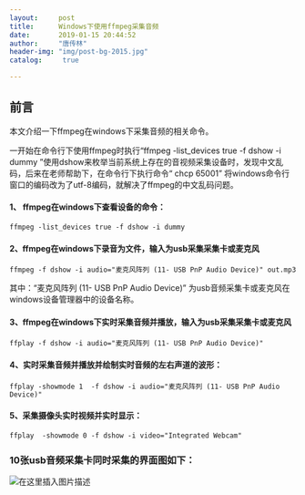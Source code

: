```yaml
---
layout:		post
title: 		Windows下使用ffmpeg采集音频
date: 		2019-01-15 20:44:52
author:		"唐传林"
header-img: "img/post-bg-2015.jpg"
catalog:	 true

---
```

##  前言

本文介绍一下ffmpeg在windows下采集音频的相关命令。

一开始在命令行下使用ffmpeg时执行“ffmpeg -list_devices true -f dshow -i dummy
”使用dshow来枚举当前系统上存在的音视频采集设备时，发现中文乱码，后来在老师帮助下，在命令行下执行命令“ chcp 65001”
将windows命令行窗口的编码改为了utf-8编码，就解决了ffmpeg的中文乱码问题。

####  1、 ffmpeg在windows下查看设备的命令：

    
    
    ffmpeg -list_devices true -f dshow -i dummy 
    

####  2、ffmpeg在windows下录音为文件，输入为usb采集采集卡或麦克风

    
    
    ffmpeg -f dshow -i audio="麦克风阵列 (11- USB PnP Audio Device)" out.mp3
    

其中：“麦克风阵列 (11- USB PnP Audio Device)” 为usb音频采集卡或麦克风在windows设备管理器中的设备名称。

####  3、ffmpeg在windows下实时采集音频并播放，输入为usb采集采集卡或麦克风

    
    
    ffplay -f dshow -i audio="麦克风阵列 (11- USB PnP Audio Device)"
    

####  4、实时采集音频并播放并绘制实时音频的左右声道的波形：

    
    
    ffplay -showmode 1  -f dshow -i audio="麦克风阵列 (11- USB PnP Audio Device)"
    

####  5、采集摄像头实时视频并实时显示：

    
    
    ffplay  -showmode 0 -f dshow -i video="Integrated Webcam"
    

  

###  10张usb音频采集卡同时采集的界面图如下：

![在这里插入图片描述](https://img-blog.csdnimg.cn/20190115204411113.jpg)

